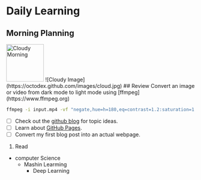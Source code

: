 # Daily Learning

## Morning Planning
<img alt="Cloudy Morning" src="https://octodex.github.com/images/cloud.jpg" width="100" aline="right">
![Cloudy Image](https://octodex.github.com/images/cloud.jpg)
## Review
Convert an image or video from dark mode to light mode using [ffmpeg](https://www.ffmpeg.org)

```bash
ffmpeg -i input.mp4 -vf "negate,hue=h=180,eq=contrast=1.2:saturation=1.1" output.mp4
```
- [ ] Check out the [github blog](https://github.blog/) for topic ideas.
- [ ] Learn about [GitHub Pages](https://skills.github.com/#first-day-on-github).
- [ ] Convert my first blog post into an actual webpage.
1. Read
- computer Science
  * Mashin Learming
    + Deep Learning 
